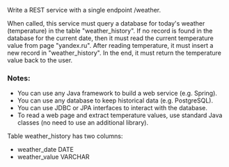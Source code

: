 Write a REST service with a single endpoint /weather.

When called, this service must query a database for today's weather (temperature) in the table "weather_history". If no record is found in the database for the current date, then it must read the current temperature value from page "yandex.ru". After reading temperature, it must insert a new record in "weather_history". In the end, it must return the temperature value back to the user.

### Notes:
* You can use any Java framework to build a web service (e.g. Spring).
* You can use any database to keep historical data (e.g. PostgreSQL).
* You can use JDBC or JPA interfaces to interact with the database.
* To read a web page and extract temperature values, use standard Java classes (no need to use an additional library).

Table weather_history has two columns:
* weather_date DATE
* weather_value VARCHAR